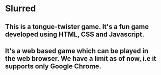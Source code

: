 # Slurred

## This is a tongue-twister game. It's a fun game developed using HTML, CSS and Javascript.
## It's a web based game which can be played in the web browser. We have a limit as of now, i.e it supports only Google Chrome. 
